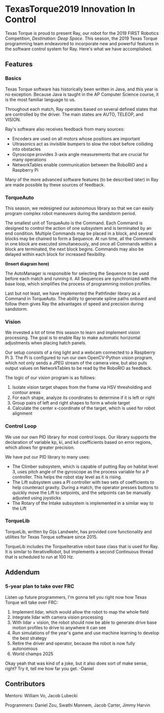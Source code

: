 # TexasTorque2019 Innovation In Control
Texas Torque is proud to present Ray, our robot for the 2019 FIRST Robotics Competition, *Destination: Deep Space*. This season, the 2019 Texas Torque programming team endeavored to incorporate new and powerful features in the software control system for Ray. Here's what we have accomplished.

## Features

### Basics
Texas Torque software has historically been written in Java, and this year is no exception. Because Java is taught in the AP Computer Science course, it is the most familiar language to us.

Throughout each match, Ray operates based on several defined states that are controlled by the driver. The main states are AUTO, TELEOP, and VISION.

Ray's software also receives feedback from many sources:
* Encoders are used on all motors whose positions are important
* Ultrasonics act as invisible bumpers to slow the robot before colliding into obstacles
* Gyroscope provides 3-axis angle measurements that are crucial for many operations
* NetworkTables enable communication between the RoboRIO and a Raspberry Pi

Many of the more advanced software features (to be described later) in Ray are made possible by these sources of feedback.

### TorqueAuto
This season, we redesigned our autonomous library so that we can easily program complex robot maneuvers during the sandstorm period. 

The smallest unit of TorqueAuto is the Command. Each Command is designed to control the action of one subsystem and is terminated by an end condition. Multiple Commands may be placed in a block, and several blocks may be chained to form a Sequence. At run time, all the Commands in one block are executed simultaneously, and once all Commands within a block are terminated, the next block begins. Commands may also be delayed within each block for increased flexibility.

**(Insert diagram here)**

The AutoManager is responsible for selecting the Sequence to be used before each match and running it. All Sequences are synchronized with the base loop, which simplifies the process of programming motion profiles.

Last but not least, we have implemented the Pathfinder library as a Command in TorqueAuto. The ability to generate spline paths onboard and follow them gives Ray the advantages of speed and precision during sandstorm.

### Vision
We invested a lot of time this season to learn and implement vision processing. The goal is to enable Ray to make automatic horizontal adjustments when placing hatch panels.

Our setup consists of a ring light and a webcam connected to a Raspberry Pi 3. The Pi is configured to run our own OpenCV-Python vision program, which not only sends a JPEG stream of the camera view, but also puts output values on NetworkTables to be read by the RoboRIO as feedback.

The logic of our vision program is as follows:
1. Isolate vision target shapes from the frame via HSV thresholding and contour areas
2. For each shape, analyze its coordinates to determine if it is left or right
3. Group pairs of left and right shapes to form a whole target
4. Calculate the center x-coordinate of the target, which is used for robot alignment

### Control Loop
We use our own PID library for most control loops. Our library supports the declaration of variable kp, ki, and kd coefficients based on error regions, which allows for greater precision.

We have put our PID library to many uses:
* The Climber subsystem, which is capable of putting Ray on habitat level 3, uses pitch angle of the gyroscope as the process variable for a P controller. This helps the robot stay level as it is rising.
* The Lift subsystem uses a PI controller with two sets of coefficients to help counteract gravity. During a match, the operator presses buttons to quickly move the Lift to setpoints, and the setpoints can be manually adjusted using joysticks
* The Rotary of the Intake subsystem is implemented in a similar way to the Lift

### TorqueLib
TorqueLib, written by Gijs Landwehr, has provided core functionality and utilities for Texas Torque software since 2015. 

TorqueLib includes the TorqueIterative robot base class that is used for Ray. It is similar to IterativeRobot, but implements a second Continuous thread that is scheduled to run at 100 Hz. 

## Addendum

### 5-year plan to take over FRC
Listen up future programmers, I'm gonna tell you right now how Texas Torque will take over FRC:
1. Implement lidar, which would allow the robot to map the whole field
2. Integrate lidar with camera vision processing
3. With lidar + vision, the robot should now be able to generate drive base motion profiles to drive to anywhere it can see
4. Run simulations of the year's game and use machine learning to develop the best strategy
5. Retire the driver and operator, because the robot is now fully autonomous
6. World champs 2025

Okay yeah that was kind of a joke, but it also does sort of make sense, right? Try it, tell me how far you get. -Daniel

## Contributors
Mentors: William Vo, Jacob Lubecki

Programmers: Daniel Zou, Swathi Mannem, Jacob Carter, Jimmy Harvin